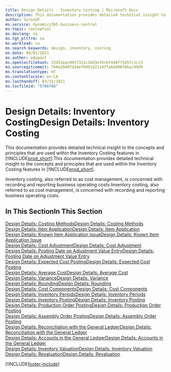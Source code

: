 ```yaml
---
title: Design Details - Inventory Costing | Microsoft Docs
description: This documentation provides detailed technical insight to the concepts and principles that are used within the Inventory Costing features in Business Central.
author: SorenGP
ms.service: dynamics365-business-central
ms.topic: conceptual
ms.devlang: na
ms.tgt_pltfrm: na
ms.workload: na
ms.search.keywords: design, inventory, costing
ms.date: 04/01/2021
ms.author: edupont
ms.openlocfilehash: 22d53eac0957321c16d3e35cbf4d8f75d57c1cc5
ms.sourcegitcommit: 766e2840fd16efb901d211d7fa64d96766ac99d9
ms.translationtype: HT
ms.contentlocale: en-CA
ms.lasthandoff: 03/31/2021
ms.locfileid: "5786766"
---
```

# <a name="design-details-inventory-costing"></a><span data-ttu-id="ecf18-103">Design Details: Inventory Costing</span><span class="sxs-lookup"><span data-stu-id="ecf18-103">Design Details: Inventory Costing</span></span>
<span data-ttu-id="ecf18-104">This documentation provides detailed technical insight to the concepts and principles that are used within the Inventory Costing features in [!INCLUDE[prod_short](includes/prod_short.md)].</span><span class="sxs-lookup"><span data-stu-id="ecf18-104">This documentation provides detailed technical insight to the concepts and principles that are used within the Inventory Costing features in [!INCLUDE[prod_short](includes/prod_short.md)].</span></span>  

<span data-ttu-id="ecf18-105">Inventory costing, also referred to as cost management, is concerned with recording and reporting business operating costs.</span><span class="sxs-lookup"><span data-stu-id="ecf18-105">Inventory costing, also referred to as cost management, is concerned with recording and reporting business operating costs.</span></span>  

## <a name="in-this-section"></a><span data-ttu-id="ecf18-106">In This Section</span><span class="sxs-lookup"><span data-stu-id="ecf18-106">In This Section</span></span>  
[<span data-ttu-id="ecf18-107">Design Details: Costing Methods</span><span class="sxs-lookup"><span data-stu-id="ecf18-107">Design Details: Costing Methods</span></span>](design-details-costing-methods.md)  
[<span data-ttu-id="ecf18-108">Design Details: Item Application</span><span class="sxs-lookup"><span data-stu-id="ecf18-108">Design Details: Item Application</span></span>](design-details-item-application.md)  
[<span data-ttu-id="ecf18-109">Design Details: Known Item Application Issue</span><span class="sxs-lookup"><span data-stu-id="ecf18-109">Design Details: Known Item Application Issue</span></span>](design-details-inventory-zero-level-open-item-ledger-entries.md)  
[<span data-ttu-id="ecf18-110">Design Details: Cost Adjustment</span><span class="sxs-lookup"><span data-stu-id="ecf18-110">Design Details: Cost Adjustment</span></span>](design-details-cost-adjustment.md)  
[<span data-ttu-id="ecf18-111">Design Details: Posting Date on Adjustment Value Entry</span><span class="sxs-lookup"><span data-stu-id="ecf18-111">Design Details: Posting Date on Adjustment Value Entry</span></span>](design-details-inventory-adjustment-value-entry-posting-date.md)  
[<span data-ttu-id="ecf18-112">Design Details: Expected Cost Posting</span><span class="sxs-lookup"><span data-stu-id="ecf18-112">Design Details: Expected Cost Posting</span></span>](design-details-expected-cost-posting.md)  
[<span data-ttu-id="ecf18-113">Design Details: Average Cost</span><span class="sxs-lookup"><span data-stu-id="ecf18-113">Design Details: Average Cost</span></span>](design-details-average-cost.md)  
[<span data-ttu-id="ecf18-114">Design Details: Variance</span><span class="sxs-lookup"><span data-stu-id="ecf18-114">Design Details: Variance</span></span>](design-details-variance.md)  
[<span data-ttu-id="ecf18-115">Design Details: Rounding</span><span class="sxs-lookup"><span data-stu-id="ecf18-115">Design Details: Rounding</span></span>](design-details-rounding.md)  
[<span data-ttu-id="ecf18-116">Design Details: Cost Components</span><span class="sxs-lookup"><span data-stu-id="ecf18-116">Design Details: Cost Components</span></span>](design-details-cost-components.md)  
[<span data-ttu-id="ecf18-117">Design Details: Inventory Periods</span><span class="sxs-lookup"><span data-stu-id="ecf18-117">Design Details: Inventory Periods</span></span>](design-details-inventory-periods.md)  
[<span data-ttu-id="ecf18-118">Design Details: Inventory Posting</span><span class="sxs-lookup"><span data-stu-id="ecf18-118">Design Details: Inventory Posting</span></span>](design-details-inventory-posting.md)  
[<span data-ttu-id="ecf18-119">Design Details: Production Order Posting</span><span class="sxs-lookup"><span data-stu-id="ecf18-119">Design Details: Production Order Posting</span></span>](design-details-production-order-posting.md)  
[<span data-ttu-id="ecf18-120">Design Details: Assembly Order Posting</span><span class="sxs-lookup"><span data-stu-id="ecf18-120">Design Details: Assembly Order Posting</span></span>](design-details-assembly-order-posting.md)  
[<span data-ttu-id="ecf18-121">Design Details: Reconciliation with the General Ledger</span><span class="sxs-lookup"><span data-stu-id="ecf18-121">Design Details: Reconciliation with the General Ledger</span></span>](design-details-reconciliation-with-the-general-ledger.md)  
[<span data-ttu-id="ecf18-122">Design Details: Accounts in the General Ledger</span><span class="sxs-lookup"><span data-stu-id="ecf18-122">Design Details: Accounts in the General Ledger</span></span>](design-details-accounts-in-the-general-ledger.md)  
[<span data-ttu-id="ecf18-123">Design Details: Inventory Valuation</span><span class="sxs-lookup"><span data-stu-id="ecf18-123">Design Details: Inventory Valuation</span></span>](design-details-inventory-valuation.md)  
[<span data-ttu-id="ecf18-124">Design Details: Revaluation</span><span class="sxs-lookup"><span data-stu-id="ecf18-124">Design Details: Revaluation</span></span>](design-details-revaluation.md)


[!INCLUDE[footer-include](includes/footer-banner.md)]